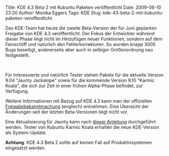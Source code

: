 Title: KDE 4.3 Beta 2 mit Kubuntu Paketen veröffentlicht
Date: 2009-06-10 23:20
Author: Monika Eggers
Tags: KDE
Slug: kde-43-beta-2-mit-kubuntu-paketen-veroffentlicht

Das KDE-Team hat heute die zweite Beta-Version der für Juni geplanten
Freigabe von KDE 4.3 veröffentlicht. Der Fokus der Entwickler während
dieser Phase liegt nicht im Hinzufügen neuer Funktionen, sondern auf dem
Feinschliff und natürlich den Fehlerkorrekturen. So wurden knapp 3000
Bugs beseitigt, andererseits aber auch in selbiger Größenordnung neu
festgestellt.


 


Für Interessierte und natürlich Tester stehen Pakete für die aktuelle
Version 9.04 "Jaunty Jackalope" sowie für die kommende Version 9.10
"Karmic Koala", die sich zur Zeit in einer frühen Alpha-Phase befindet,
zur Verfügung.


<!--break--><!--break-->

Weitere Informationen mit Bezug auf KDE 4.3 kann man der offiziellen
[Freigabebekanntmachung](http://kde.org/announcements/announce-4.3-beta2.php "http://kde.org/announcements/announce-4.3-beta2.php") (englisch) entnehmen. Eine Übersicht der Änderungen seit der
letzten Beta-Versionen liegt nicht vor.


Eine Aktualisierung für Jaunty kann nach [dieser
Anleitung](http://wiki.kubuntu-de.org/Installation/Upgrade/Kubuntu_9.04_auf_KDE_4.3_aktualisieren "http://wiki.kubuntu-de.org/Installation/Upgrade/Kubuntu_9.04_auf_KDE_4.3_aktualisieren") durchgeführt werden. Tester von Kubuntu Karmic Koala erhalten die
neue KDE-Version als System-Update.


**Achtung**: KDE 4.3 Beta 2 sollte auf keinen Fall auf Produktivsystemen
eingesetzt werden.



